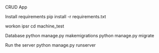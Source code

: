 CRUD App

Install requirements
pip install -r requirements.txt

workon ipsr
cd machine_test

Database
python manage.py makemigrations
python manage.py migrate

Run the server
python manage.py runserver
